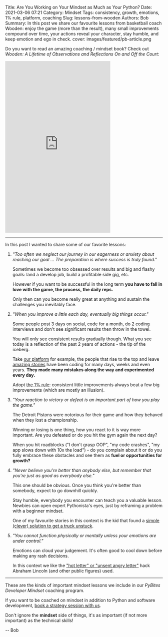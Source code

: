 Title: Are You Working on Your Mindset as Much as Your Python?
Date: 2021-03-06 07:21
Category: Mindset
Tags: consistency, growth, emotions, 1% rule, platform, coaching
Slug: lessons-from-wooden
Authors: Bob
Summary: In this post we share our favourite lessons from basketball coach Wooden: enjoy the game (more than the result), many small improvements compound over time, your actions reveal your character, stay humble, and keep emotion and ego in check.
cover: images/featured/pb-article.png

Do you want to read an amazing coaching / mindset book? Check out _Wooden: A Lifetime of Observations and Reflections On and Off the Court_:

<iframe type="text/html" width="336" height="550" frameborder="0" allowfullscreen style="max-width:100%" src="https://leer.amazon.es/kp/card?asin=B003TO4TKQ&preview=inline&linkCode=kpe&ref_=cm_sw_r_kb_dp_3T6MCNX03E81M41AV144&tag=pyb0f-20" ></iframe>

---

In this post I wanted to share some of our favorite lessons:

1. _"Too often we neglect our journey in our eagerness or anxiety about reaching our goal ... The preparation is where success is truly found."_

	Sometimes we become too obsessed over results and big and flashy goals: land a develop job, build a profitable side gig, etc. 

	However if you want to be successful in the long term **you have to fall in love with the game, the process, the daily reps.**

	Only then can you become really great at anything and sustain the challenges you inevitably face.

2. _"When you improve a little each day, eventually big things occur."_

	Some people post 3 days on social, code for a month, do 2 coding interviews and don't see significant results then throw in the towel. 

	You will only see consistent results gradually though. What you see today is a reflection of the past 2 years of actions - the tip of the iceberg.

	Take [our platform](https://codechalleng.es) for example, the people that rise to the top and leave [amazing stories](https://codechalleng.es/testimonials) have been coding for many days, weeks and even years. **They made many mistakes along the way and experimented every day.**

	Adopt [the 1% rule](https://jamesclear.com/the-1-percent-rule): consistent little improvements always beat a few big improvements (which are mostly an illusion).

3. _"Your reaction to victory or defeat is an important part of how you play the game."_

	The Detroit Pistons were notorious for their game and how they behaved when they lost a championship.

	Winning or losing is one thing, how you react to it is way more important. Are you defeated or do you hit the gym again the next day?

	When you hit roadblocks ("I don't grasp OOP", "my code crashes", "my app slows down with 10x the load") - do you complain about it or do you fully embrace these obstacles and see them as **fuel or opportunities for growth?**

4. _"Never believe you're better than anybody else, but remember that you're just as good as everybody else."_

	This one should be obvious. Once you think you're better than somebody, expect to go downhill quickly. 

	Stay humble, everybody you encounter can teach you a valuable lesson. Newbies can open expert Pythonista's eyes, just by reframing a problem with a beginner mindset.

	One of my favourite stories in this context is the kid that found a [simple (clever) solution to get a truck unstuck](https://philipchircop.wordpress.com/2012/08/08/let-some-air-out-of-the-tyres/).

5. _"You cannot function physically or mentally unless your emotions are under control."_

	Emotions can cloud your judgement. It's often good to cool down before making any rash decisions. 

	In this context we like the ["hot letter" or "unsent angry letter"](https://www.nytimes.com/2014/03/23/opinion/sunday/the-lost-art-of-the-unsent-angry-letter.html) hack Abraham Lincoln (and other public figures) used.

---

These are the kinds of important mindset lessons we include in our _PyBites Developer Mindset_ coaching program.

If you want to be coached on mindset in addition to Python and software development, [book a strategy session with us](https://pybit.es/apply).

Don't ignore the **mindset** side of things, it's as important (if not more important) as the technical skills!

-- Bob
